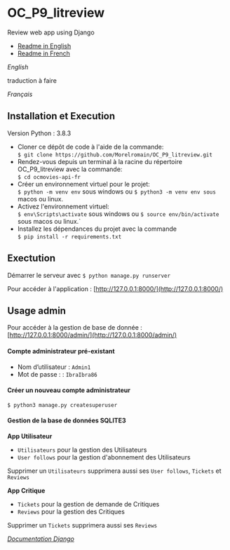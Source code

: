 # OC_P9_litreview
Review web app using Django

* [Readme in English](#english)  
* [Readme in French](#français)  

*English*

traduction à faire

*Français*

## Installation et Execution

Version Python : 3.8.3  

- Cloner ce dépôt de code à l'aide de la commande:  
`$ git clone https://github.com/Morelromain/OC_P9_litreview.git`
- Rendez-vous depuis un terminal à la racine du répertoire OC_P9_litreview avec la commande:  
`$ cd ocmovies-api-fr`
- Créer un environnement virtuel pour le projet:  
`$ python -m venv env` sous windows ou `$ python3 -m venv env sous` macos ou linux.
- Activez l'environnement virtuel:  
`$ env\Scripts\activate` sous windows ou `$ source env/bin/activate` sous macos ou linux.`
- Installez les dépendances du projet avec la commande  
`$ pip install -r requirements.txt`

## Exectution

Démarrer le serveur avec `$ python manage.py runserver`

Pour accéder à l'application : [http://127.0.0.1:8000/](http://127.0.0.1:8000/)

## Usage admin

Pour accéder à la gestion de base de donnée : [http://127.0.0.1:8000/admin/](http://127.0.0.1:8000/admin/)

#### Compte administrateur pré-existant
- Nom d’utilisateur : `Admin1`
- Mot de passe : : `IbraIbra86`

#### Créer un nouveau compte administrateur

`$ python3 manage.py createsuperuser`

#### Gestion de la base de données SQLITE3

__App Utilisateur__  

- `Utilisateurs` pour la gestion des Utilisateurs
- `User follows` pour la gestion d'abonnement des Utilisateurs

Supprimer un `Utilisateurs` supprimera aussi ses `User follows`, `Tickets` et `Reviews`

__App Critique__  

- `Tickets` pour la gestion de demande de Critiques
- `Reviews` pour la gestion des Critiques

Supprimer un `Tickets` supprimera aussi ses `Reviews`

*[Documentation Django](https://docs.djangoproject.com/fr/3.1/)*